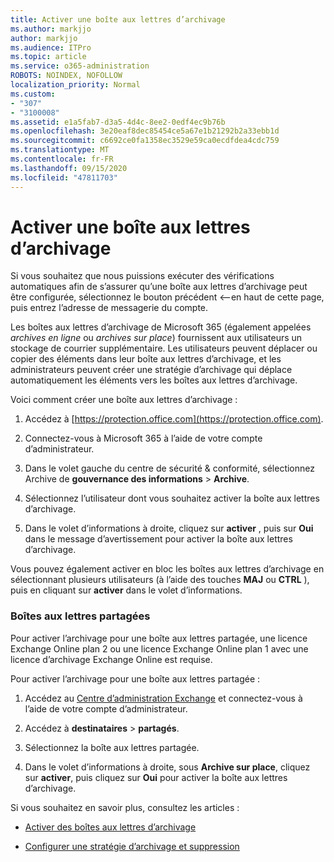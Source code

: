 ```yaml
---
title: Activer une boîte aux lettres d’archivage
ms.author: markjjo
author: markjjo
ms.audience: ITPro
ms.topic: article
ms.service: o365-administration
ROBOTS: NOINDEX, NOFOLLOW
localization_priority: Normal
ms.custom:
- "307"
- "3100008"
ms.assetid: e1a5fab7-d3a5-4d4c-8ee2-0edf4ec9b76b
ms.openlocfilehash: 3e20eaf8dec85454ce5a67e1b21292b2a33ebb1d
ms.sourcegitcommit: c6692ce0fa1358ec3529e59ca0ecdfdea4cdc759
ms.translationtype: MT
ms.contentlocale: fr-FR
ms.lasthandoff: 09/15/2020
ms.locfileid: "47811703"
---
```

# <a name="enable-an-archive-mailbox"></a>Activer une boîte aux lettres d’archivage

Si vous souhaitez que nous puissions exécuter des vérifications automatiques afin de s’assurer qu’une boîte aux lettres d’archivage peut être configurée, sélectionnez le bouton précédent <--en haut de cette page, puis entrez l’adresse de messagerie du compte.

Les boîtes aux lettres d’archivage de Microsoft 365 (également appelées *archives en ligne* ou *archives sur place*) fournissent aux utilisateurs un stockage de courrier supplémentaire. Les utilisateurs peuvent déplacer ou copier des éléments dans leur boîte aux lettres d’archivage, et les administrateurs peuvent créer une stratégie d’archivage qui déplace automatiquement les éléments vers les boîtes aux lettres d’archivage.
  
Voici comment créer une boîte aux lettres d’archivage :
  
1. Accédez à [https://protection.office.com](https://protection.office.com).

2. Connectez-vous à Microsoft 365 à l’aide de votre compte d’administrateur.

3. Dans le volet gauche du centre de sécurité &amp; conformité, sélectionnez Archive de **gouvernance des informations** \> **Archive**.

4. Sélectionnez l’utilisateur dont vous souhaitez activer la boîte aux lettres d’archivage.

5. Dans le volet d’informations à droite, cliquez sur **activer** , puis sur **Oui** dans le message d’avertissement pour activer la boîte aux lettres d’archivage.

Vous pouvez également activer en bloc les boîtes aux lettres d’archivage en sélectionnant plusieurs utilisateurs (à l’aide des touches **MAJ** ou **CTRL** ), puis en cliquant sur **activer** dans le volet d’informations.
  
### <a name="shared-mailboxes"></a>Boîtes aux lettres partagées

Pour activer l’archivage pour une boîte aux lettres partagée, une licence Exchange Online plan 2 ou une licence Exchange Online plan 1 avec une licence d’archivage Exchange Online est requise.  

Pour activer l’archivage pour une boîte aux lettres partagée :

1. Accédez au [Centre d’administration Exchange](https://outlook.office365.com/ecp) et connectez-vous à l’aide de votre compte d’administrateur.

2. Accédez à **destinataires**  >  **partagés**.

3. Sélectionnez la boîte aux lettres partagée.

4. Dans le volet d’informations à droite, sous **Archive sur place**, cliquez sur **activer**, puis cliquez sur **Oui** pour activer la boîte aux lettres d’archivage.

Si vous souhaitez en savoir plus, consultez les articles : 
  
- [Activer des boîtes aux lettres d’archivage](https://docs.microsoft.com/microsoft-365/compliance/enable-archive-mailboxes)

- [Configurer une stratégie d’archivage et suppression](https://docs.microsoft.com//office365/securitycompliance/set-up-an-archive-and-deletion-policy-for-mailboxes)
